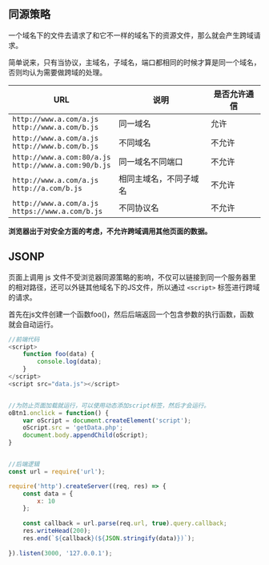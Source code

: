 ## 同源策略

一个域名下的文件去请求了和它不一样的域名下的资源文件，那么就会产生跨域请求。

简单说来，只有当协议，主域名，子域名，端口都相同的时候才算是同一个域名，否则均认为需要做跨域的处理。

|      URL    |     说明   |  是否允许通信   |
|------------|-------------|-------------|
| `http://www.a.com/a.js`<br /> `http://www.a.com/b.js`  |  同一域名   | 允许 |
| `http://www.a.com/a.js`<br /> `http://www.b.com/b.js`   |  不同域名  | 不允许 |
| `http://www.a.com:80/a.js`<br /> `http://www.a.com:90/b.js`  | 同一域名不同端口 | 不允许 |
| `http://www.a.com/a.js`<br /> `http://a.com/b.js`   |  相同主域名，不同子域名  |  不允许 |
|`http://www.a.com/a.js`<br /> `https://www.a.com/b.js` | 不同协议名 | 不允许|

**浏览器出于对安全方面的考虑，不允许跨域调用其他页面的数据。**

## JSONP

页面上调用 js 文件不受浏览器同源策略的影响，不仅可以链接到同一个服务器里的相对路径，还可以外链其他域名下的JS文件，所以通过 `<script>` 标签进行跨域的请求。


首先在js文件创建一个函数foo()，然后后端返回一个包含参数的执行函数，函数就会自动运行。

```js
//前端代码
<script>
    function foo(data) {
        console.log(data);
    }
</script>
<script src="data.js"></script>


//为防止页面加载就运行，可以使用动态添加script标签，然后才会运行。
oBtn1.onclick = function() {
    var oScript = document.createElement('script');
    oScript.src = 'getData.php';
    document.body.appendChild(oScript);
}


//后端逻辑
const url = require('url');

require('http').createServer((req, res) => {
    const data = {
        x: 10
    };
    
    const callback = url.parse(req.url, true).query.callback;
    res.writeHead(200);
    res.end(`${callback}(${JSON.stringify(data)})`);
    
}).listen(3000, '127.0.0.1');
```

